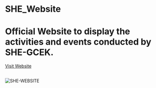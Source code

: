 # SHE_Website

<h1>Official Website to display the activities and events conducted by SHE-GCEK.</h1>
<a href="https://shegcek.github.io">Visit Website</a>
<br>
<br>

![SHE-WEBSITE](https://user-images.githubusercontent.com/47331096/180037004-5a6ed241-0eec-46e3-b70a-04971ae9b30f.png)
